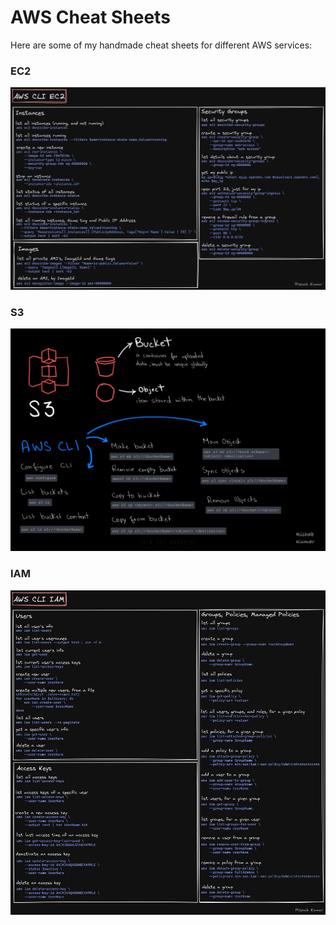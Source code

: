 # AWS Cheat Sheets

Here are some of my handmade cheat sheets for different AWS services:

### EC2
![EC2](/EC2CheatSheet.png)

### S3
![S3](/S3CheatSheet.jpg)

### IAM
![IAM](/IAMCheatSheet.png)
